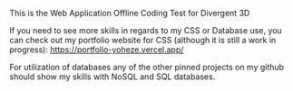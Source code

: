 This is the Web Application Offline Coding Test for Divergent 3D

If you need to see more skills in regards to my CSS or Database use, you can
check out my portfolio website for CSS (although it is still a work in progress): https://portfolio-yoheze.vercel.app/

For utilization of databases any of the other pinned projects on my github should show my skills with NoSQL and SQL databases.